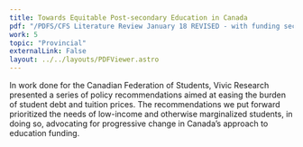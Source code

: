 ```yaml
---
title: Towards Equitable Post-secondary Education in Canada
pdf: "/PDFS/CFS Literature Review January 18 REVISED - with funding section.pdf"
work: 5
topic: "Provincial"
externalLink: False
layout: ../../layouts/PDFViewer.astro
---
```


In work done for the Canadian Federation of Students, Vivic Research presented a series
of policy recommendations aimed at easing the burden of student debt and tuition prices.
The recommendations we put forward prioritized the needs of low-income and otherwise
marginalized students, in doing so, advocating for progressive change in Canada’s
approach to education funding.
